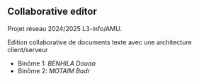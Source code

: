 ## Collaborative editor

Projet réseau 2024/2025 L3-info/AMU. 

Edition collaborative de documents texte 
avec une architecture client/serveur

- Binôme 1: *BENHILA* *Douaa* 
- Binôme 2: *MOTAIM* *Badr* 
